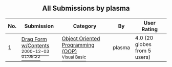 ﻿<div align="center">

## All Submissions by plasma

</div>

No.  | Submission | Category | By   | User Rating
---- | ---------- | -------- | ---- | -----------
1 | [Drag Form w/Contents<br /><sup>2000-12-03 01:08:22</sup>](https://github.com/Planet-Source-Code/plasma-drag-form-w-contents__1-13280) | [Object Oriented Programming \(OOP\)<br /><sup>Visual Basic</sup>](../ByCategory/object-oriented-programming-oop__1-47.md) | plasma | 4.0 (20 globes from 5 users)
